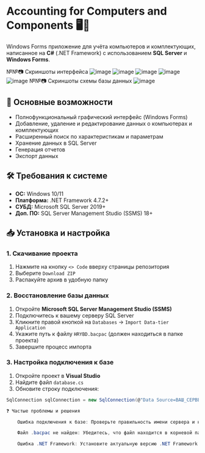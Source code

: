# Accounting for Computers and Components 🖥️🔧

Windows Forms приложение для учёта компьютеров и комплектующих, написанное на **C#** (.NET Framework) с использованием **SQL Server** и **Windows Forms**.

№№📷 Скриншоты интерфейса
![image](https://github.com/user-attachments/assets/78d09166-0ec7-4a65-8ee7-ec67de15b926) ![image](https://github.com/user-attachments/assets/db358a61-16c7-4a7a-8359-6525ada8147f) ![image](https://github.com/user-attachments/assets/658944c2-63b5-4003-950e-ba6a64f547b3)
![image](https://github.com/user-attachments/assets/c7198995-2229-4e11-9f20-362b17ed829b) ![image](https://github.com/user-attachments/assets/2dd01bf4-2562-4de1-9853-fa1a3e4d4b54)
№№📷 Скриншоты схемы базы данных
![image](https://github.com/user-attachments/assets/4daf76ef-899b-434d-a178-e130c1577b04)


## 📌 Основные возможности
- Полнофункциональный графический интерфейс (Windows Forms) 
- Добавление, удаление и редактирование данных о компьютерах и комплектующих
- Расширенный поиск по характеристикам и параметрам
- Хранение данных в SQL Server 
- Генерация отчетов 
- Экспорт данных 

## 🛠️ Требования к системе
- **ОС:** Windows 10/11
- **Платформа:** .NET Framework 4.7.2+
- **СУБД:** Microsoft SQL Server 2019+
- **Доп. ПО:** SQL Server Management Studio (SSMS) 18+

## 📥 Установка и настройка

### 1. Скачивание проекта
1. Нажмите на кнопку `<> Code` вверху страницы репозитория
2. Выберите `Download ZIP`
3. Распакуйте архив в удобную папку

### 2. Восстановление базы данных
1. Откройте **Microsoft SQL Server Management Studio (SSMS)**
2. Подключитесь к вашему серверу SQL Server
3. Кликните правой кнопкой на `Databases` → `Import Data-tier Application`
4. Укажите путь к файлу `HRYBD.bacpac` (должен находиться в папке проекта)
5. Завершите процесс импорта


### 3. Настройка подключения к базе
1. Откройте проект в **Visual Studio**
2. Найдите файл `database.cs`
3. Обновите строку подключения:
```csharp
SqlConnection sqlConnection = new SqlConnection(@"Data Source=ВАШ_СЕРВЕР;Initial Catalog=HRYBD;Integrated Security=True;");

❓ Частые проблемы и решения

    Ошибка подключения к базе: Проверьте правильность имени сервера и наличие прав доступа

    Файл .bacpac не найден: Убедитесь, что файл находится в корневой папке проекта

    Ошибка .NET Framework: Установите актуальную версию .NET Framework


